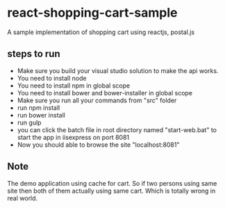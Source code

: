 # react-shopping-cart-sample
A sample implementation of shopping cart using reactjs, postal.js

## steps to run
- Make sure you build your visual studio solution to make the api works.
- You need to install node
- You need to install npm in global scope
- You need to install bower and bower-installer in global scope
- Make sure you run all your commands from "src" folder
- run npm install
- run bower install
- run gulp
- you can click the batch file in root directory named "start-web.bat" to start the app in iisexpress on port 8081
- Now you should able to browse the site "localhost:8081"

## Note
The demo application using cache for cart. So if two persons using same site then both of them actually using same cart. Which is totally wrong in real world.
